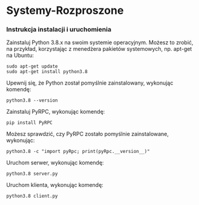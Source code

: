 # Systemy-Rozproszone

### Instrukcja instalacji i uruchomienia

Zainstaluj Python 3.8.x na swoim systemie operacyjnym. Możesz to zrobić, na przykład, korzystając z menedżera pakietów systemowych, np. apt-get na Ubuntu:
```
sudo apt-get update
sudo apt-get install python3.8
```
Upewnij się, że Python został pomyślnie zainstalowany, wykonując komendę:
```
python3.8 --version
```
Zainstaluj PyRPC, wykonując komendę:
```
pip install PyRPC
```
Możesz sprawdzić, czy PyRPC zostało pomyślnie zainstalowane, wykonując:
```
python3.8 -c "import pyRpc; print(pyRpc.__version__)"
```
Uruchom serwer, wykonując komendę:
```
python3.8 server.py
```
Uruchom klienta, wykonując komendę:
```
python3.8 client.py
```
